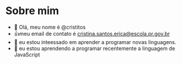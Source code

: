 # Sobre mim
- 👋 Olá, meu nome é @cristitos
- :+1:meu email de contato é cristina.santos.erica@escola.pr.gov.br
- 👀 eu estou inteessado em aprender a programar novas linguagens.
- 🌱 eu estou aprendendo a programar recentemente a linguagem de JavaScript
